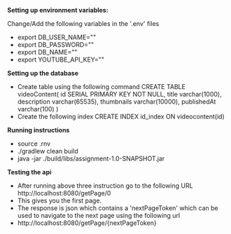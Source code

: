 **Setting up environment variables:**

Change/Add the following variables in the '.env' files
- export DB_USER_NAME=""
- export DB_PASSWORD=""
- export DB_NAME=""
- export YOUTUBE_API_KEY=""

**Setting up the database**

- Create table using the following command
    CREATE TABLE videoContent(
        id SERIAL PRIMARY KEY NOT NULL,
        title varchar(1000),
        description varchar(65535),
        thumbnails varchar(10000),
        publishedAt varchar(100)
   )
- Create the following index
    CREATE INDEX id_index ON videocontent(id)

**Running instructions**

- source .rnv
- ./gradlew clean build
- java -jar ./build/libs/assignment-1.0-SNAPSHOT.jar

**Testing the api**
- After running above three instruction go to the following URL
    http://localhost:8080/getPage/0
- This gives you the first page.
- The response is json which contains a 'nextPageToken' which can be used to navigate to the next page using the following url
- http://localhost:8080/getPage/{nextPageToken}